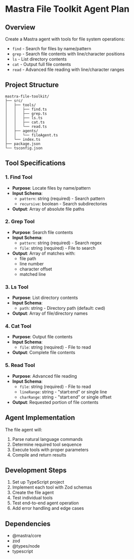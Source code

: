 # Mastra File Toolkit Agent Plan

## Overview
Create a Mastra agent with tools for file system operations:
- `find` - Search for files by name/pattern
- `grep` - Search file contents with line/character positions
- `ls` - List directory contents  
- `cat` - Output full file contents
- `read` - Advanced file reading with line/character ranges

## Project Structure
```
mastra-file-toolkit/
├── src/
│   ├── tools/
│   │   ├── find.ts
│   │   ├── grep.ts
│   │   ├── ls.ts
│   │   ├── cat.ts
│   │   └── read.ts
│   ├── agents/
│   │   └── fileAgent.ts
│   └── index.ts
├── package.json
└── tsconfig.json
```

## Tool Specifications

### 1. Find Tool
- **Purpose**: Locate files by name/pattern
- **Input Schema**:
  - `pattern`: string (required) - Search pattern
  - `recursive`: boolean - Search subdirectories
- **Output**: Array of absolute file paths

### 2. Grep Tool  
- **Purpose**: Search file contents
- **Input Schema**:
  - `pattern`: string (required) - Search regex
  - `file`: string (required) - File to search
- **Output**: Array of matches with:
  - file path
  - line number
  - character offset
  - matched line

### 3. Ls Tool
- **Purpose**: List directory contents
- **Input Schema**:
  - `path`: string - Directory path (default: cwd)
- **Output**: Array of file/directory names

### 4. Cat Tool
- **Purpose**: Output file contents
- **Input Schema**:
  - `file`: string (required) - File to read
- **Output**: Complete file contents

### 5. Read Tool
- **Purpose**: Advanced file reading
- **Input Schema**:
  - `file`: string (required) - File to read
  - `lineRange`: string - "start:end" or single line
  - `charRange`: string - "start:end" or single offset
- **Output**: Requested portion of file contents

## Agent Implementation
The file agent will:
1. Parse natural language commands
2. Determine required tool sequence
3. Execute tools with proper parameters
4. Compile and return results

## Development Steps
1. Set up TypeScript project
2. Implement each tool with Zod schemas
3. Create the file agent
4. Test individual tools
5. Test end-to-end agent operation
6. Add error handling and edge cases

## Dependencies
- @mastra/core
- zod
- @types/node
- typescript

